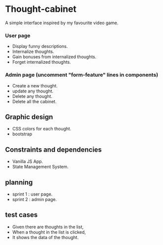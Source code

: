 
# Thought-cabinet
A simple interface inspired by my favourite video game.

### User page
  - Display funny descriptions.
  - Internalize thoughts.
  - Gain bonuses from internalized thoughts.
  - Forget internalized thoughts.

### Admin page (uncomment "form-feature" lines in components)
  - Create a new thought.
  - update any thought.
  - Delete any thought.
  - Delete all the cabinet.

## Graphic design
  - CSS colors for each thought.
  - bootstrap

## Constraints and dependencies
  - Vanilla JS App.
  - State Management System.

## planning
  - sprint 1 : user page.
  - sprint 2 : admin page.

## test cases 
  - Given there are thoughts in the list,
  - When a thought in the list is clicked,
  - It shows the data of the thought.
